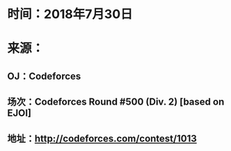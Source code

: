 # 时间：2018年7月30日
# 来源：
## OJ：Codeforces
## 场次：Codeforces Round #500 (Div. 2) [based on EJOI] 
## 地址：http://codeforces.com/contest/1013